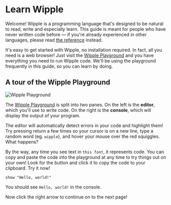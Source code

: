 # Learn Wipple

Welcome! Wipple is a programming language that's designed to be natural to read, write and especially learn. This guide is meant for people who have never written code before — if you're already experienced in other languages, please read [the reference](/reference) instead.

It's easy to get started with Wipple, no installation required. In fact, all you need is a web browser! Just visit the [Wipple Playground](https://playground.wipple.gramer.dev) and you have everything you need to run Wipple code. We'll be using the playground frequently in this guide, so you can learn by doing.

## A tour of the Wipple Playground

![Wipple Playground](/learn/images/playground.png)

The [Wipple Playground](https://playground.wipple.gramer.dev) is split into two panes. On the left is the **editor**, which you'll use to write code. On the right is the **console**, which will display the output of your program.

The editor will automatically detect errors in your code and highlight them! Try pressing return a few times so your cursor is on a new line, type a random word (eg. `wipple`), and hover your mouse over the red squiggles. What happens?

By the way, any time you see text in `this font`, it represents code. You can copy and paste the code into the playground at any time to try things out on your own! Look for the <i class="fa fa-copy clip-button" title="Copy to clipboard" aria-label="Copy to clipboard"></i> button and click it to copy the code to your clipboard. Try it now!

```wipple
show "Hello, world!"
```

You should see `Hello, world!` in the console.

Now click the right arrow to continue on to the next page!
